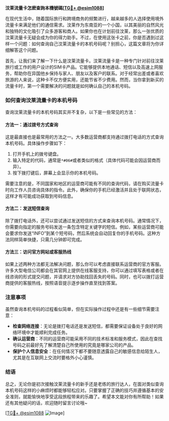 **汶莱流量卡怎麽查詢本機號碼[[TG💪+ @esim1088](https://t.me/s/esim1088)]**

在现代生活中，随着国际旅行和跨境商务的频繁进行，越来越多的人选择使用境外流量卡来满足他们的通信需求。汶莱作为东南亚的一个小国，以其美丽的自然风光和独特的文化吸引了众多游客和商人。如果你也在计划前往汶莱，那么一张优质的汶莱流量卡无疑会成为你的得力助手。不过，在使用这张卡之前，你是否遇到过这样一个问题：如何查询自己汶莱流量卡的本机号码呢？别担心，这篇文章将为你详细解答这个问题。

首先，让我们来了解一下什么是汶莱流量卡。汶莱流量卡是一种专门针对前往汶莱旅行或工作的用户设计的SIM卡产品。它能够提供本地通话、短信以及高速上网服务，帮助你在异国他乡保持与家人、朋友以及客户的联系。对于经常出差或者喜欢旅游的人来说，这种卡不仅方便实用，还能节省不少费用。然而，当你拿到新买的流量卡时，第一个需要解决的问题就是如何确认自己的本机号码。

### 如何查询汶莱流量卡的本机号码

查询汶莱流量卡的本机号码其实并不复杂，以下是一些常见的方法：

#### 方法一：通过拨号方式查询

这是最直接也是最常用的方法之一。大多数运营商都支持通过拨打电话的方式查询本机号码。具体操作步骤如下：

1. 打开手机上的拨号键盘。
2. 输入特定的代码，通常是`*#06#`或者类似的格式（具体代码可能会因运营商而异）。
3. 按下拨打键后，屏幕上会显示你的本机号码。

需要注意的是，不同国家和地区的运营商可能有不同的查询代码，请在购买流量卡时向工作人员咨询具体的指令。此外，确保你的手机已经激活并且处于联网状态，这样才有可能成功获取到号码信息。

#### 方法二：发送短信查询

除了拨打电话外，还可以尝试通过发送短信的方式来查询本机号码。通常情况下，你需要向指定的服务号码发送一条包含特定关键字的短信。例如，某些运营商可能会要求你发送“INFO”到某个短号码，然后系统会自动回复你的手机号码。这种方法同样简单快捷，只需几分钟即可完成。

#### 方法三：访问官方网站或客服热线

如果上述两种方法都无法解决问题，那么你可以考虑直接联系运营商的官方客服。许多大型电信公司都会在其官网上提供在线客服支持，你可以通过填写表格或者在线咨询的形式提交问题，并请求对方协助找回丢失的号码。同时，也可以拨打运营商提供的客服热线，按照语音提示逐步操作直至找到答案。

### 注意事项

虽然查询本机号码的过程看似简单，但在实际操作过程中还是有一些细节需要注意：

- **检查网络连接**：无论是拨打电话还是发送短信，都需要保证设备处于良好的网络环境中才能顺利完成任务。
- **确认运营商**：不同的运营商可能采用不同的技术标准和服务模式，因此在查找号码之前最好先了解清楚自己所使用的究竟是哪家公司的产品。
- **保护个人信息安全**：在任何情况下都不要随意透露自己的敏感信息给陌生人，尤其是在互联网上交流时要格外小心谨慎。

### 结语

总之，无论你是初次接触汶莱流量卡的新手还是老练的旅行达人，在面对类似查询本机号码这样的小麻烦时都能够轻松应对。只要掌握了正确的技巧并遵循基本的安全准则，就能愉快地享受这段旅程带来的乐趣了。希望本文能对你有所帮助！如果还有其他疑问的话，欢迎随时留言讨论哦~

[[TG💪+ @esim1088](https://t.me/s/esim1088) ![Image](https://i.postimg.cc/4NQfJmqS/Snipaste-2025-05-13-00-14-12.png)]
